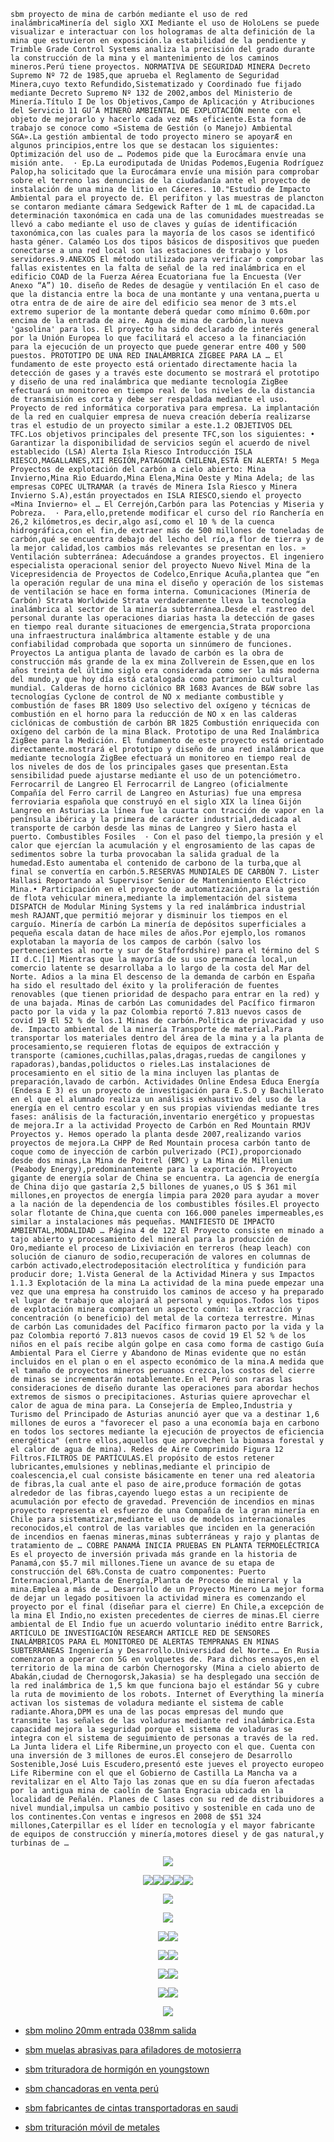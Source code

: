 
```
sbm proyecto de mina de carbón mediante el uso de red inalámbricaMinería del siglo XXI Mediante el uso de HoloLens se puede visualizar e interactuar con los hologramas de alta definición de la mina que estuvieron en exposición.la estabilidad de la pendiente y Trimble Grade Control Systems analiza la precisión del grado durante la construcción de la mina y el mantenimiento de los caminos mineros.Perú tiene proyectos. NORMATIVA DE SEGURIDAD MINERA Decreto Supremo Nº 72 de 1985,que aprueba el Reglamento de Seguridad Minera,cuyo texto Refundido,Sistematizado y Coordinado fue fijado mediante Decreto Supremo Nº 132 de 2002,ambos del Ministerio de Minería.Título I De los Objetivos,Campo de Aplicación y Atribuciones del Servicio 11 GU˝A MINERO AMBIENTAL DE EXPLOTACIÓN mente con el objeto de mejorarlo y hacerlo cada vez mÆs eficiente.Esta forma de trabajo se conoce como «Sistema de Gestión (o Manejo) Ambiental SGA».La gestión ambiental de todo proyecto minero se apoyarÆ en algunos principios,entre los que se destacan los siguientes: Optimización del uso de … Podemos pide que la Eurocámara envíe una misión ante.  · Ep.La eurodiputada de Unidas Podemos,Eugenia Rodríguez Palop,ha solicitado que la Eurocámara envíe una misión para comprobar sobre el terreno las denuncias de la ciudadanía ante el proyecto de instalación de una mina de litio en Cáceres. 10."Estudio de Impacto Ambiental para el proyecto de. El perifiton y las muestras de plancton se contaron mediante cámara Sedgewick Rafter de 1 mL de capacidad.La determinación taxonómica en cada una de las comunidades muestreadas se llevó a cabo mediante el uso de claves y guías de identificación taxonómica,con las cuales para la mayoría de los casos se identificó hasta géner. Calaméo Los dos tipos básicos de dispositivos que pueden conectarse a una red local son las estaciones de trabajo y los servidores.9.ANEXOS El método utilizado para verificar o comprobar las fallas existentes en la falta de señal de la red inalámbrica en el edificio COAD de la Fuerza Aérea Ecuatoriana fue la Encuesta (Ver Anexo “A”) 10. diseño de Redes de desagüe y ventilación En el caso de que la distancia entre la boca de una montante y una ventana,puerta u otra entra de de aire de aire del edificio sea menor de 3 mts.el extremo superior de la montante deberá quedar como mínimo 0.60m.por encima de la entrada de aire. Agua de mina de carbón,la nueva 'gasolina' para los. El proyecto ha sido declarado de interés general por la Unión Europea lo que facilitará el acceso a la financiación para la ejecución de un proyecto que puede generar entre 400 y 500 puestos. PROTOTIPO DE UNA RED INALÁMBRICA ZIGBEE PARA LA … El fundamento de este proyecto está orientado directamente hacia la detección de gases y a través este documento se mostrará el prototipo y diseño de una red inalámbrica que mediante tecnología ZigBee efectuará un monitoreo en tiempo real de los niveles de.la distancia de transmisión es corta y debe ser respaldada mediante el uso. Proyecto de red informática corporativa para empresa. La implantación de la red en cualquier empresa de nueva creación debería realizarse tras el estudio de un proyecto similar a este.1.2 OBJETIVOS DEL TFC.Los objetivos principales del presente TFC,son los siguientes: • Garantizar la disponibilidad de servicios según el acuerdo de nivel establecido (LSA) Alerta Isla Riesco Introducción ISLA RIESCO,MAGALLANES,XII REGIÓN,PATAGONIA CHILENA,ESTÁ EN ALERTA! 5 Mega Proyectos de explotación del carbón a cielo abierto: Mina Invierno,Mina Rio Eduardo,Mina Elena,Mina Oeste y Mina Adela; de las empresas COPEC ULTRAMAR (a través de Minera Isla Riesco y Minera Invierno S.A),están proyectados en ISLA RIESCO,siendo el proyecto «Mina Invierno» el … El Cerrejón,Carbón para las Potencias y Miseria y Pobreza.  · Para,ello,pretende modificar el curso del río Ranchería en 26,2 kilómetros,es decir,algo así,como el 10 % de la cuenca hidrográfica,con el fin,de extraer más de 500 millones de toneladas de carbón,qué se encuentra debajo del lecho del río,a flor de tierra y de la mejor calidad,los cambios más relevantes se presentan en los. » Ventilación subterránea: Adecuándose a grandes proyectos. El ingeniero especialista operacional senior del proyecto Nuevo Nivel Mina de la Vicepresidencia de Proyectos de Codelco,Enrique Acuña,plantea que “en la operación regular de una mina el diseño y operación de los sistemas de ventilación se hace en forma interna. Comunicaciones (Minería de Carbón) Strata Worldwide Strata verdaderamente lleva la tecnología inalámbrica al sector de la minería subterránea.Desde el rastreo del personal durante las operaciones diarias hasta la detección de gases en tiempo real durante situaciones de emergencia,Strata proporciona una infraestructura inalámbrica altamente estable y de una confiabilidad comprobada que soporta un sinnúmero de funciones. Proyectos La antigua planta de lavado de carbón es la obra de construcción más grande de la ex mina Zollverein de Essen,que en los años treinta del último siglo era considerada como ser la más moderna del mundo,y que hoy día está catalogada como patrimonio cultural mundial. Calderas de horno ciclónico BR 1683 Avances de B&W sobre las tecnologías Cyclone de control de NO x mediante combustible y combustión de fases BR 1809 Uso selectivo del oxígeno y técnicas de combustión en el horno para la reducción de NO x en las calderas ciclónicas de combustión de carbón BR 1825 Combustión enriquecida con oxígeno del carbón de la mina Black. Prototipo de una Red Inalámbrica ZigBee para la Medición. El fundamento de este proyecto está orientado directamente.mostrará el prototipo y diseño de una red inalámbrica que mediante tecnología ZigBee efectuará un monitoreo en tiempo real de los niveles de dos de los principales gases que presentan.Esta sensibilidad puede ajustarse mediante el uso de un potenciómetro. Ferrocarril de Langreo El Ferrocarril de Langreo (oficialmente Compañía del Ferro carril de Langreo en Asturias) fue una empresa ferroviaria española que construyó en el siglo XIX la línea Gijón Langreo en Asturias.La línea fue la cuarta con tracción de vapor en la península ibérica y la primera de carácter industrial,dedicada al transporte de carbón desde las minas de Langreo y Siero hasta el puerto. Combustibles Fosiles  · Con el paso del tiempo,la presión y el calor que ejercían la acumulación y el engrosamiento de las capas de sedimentos sobre la turba provocaban la salida gradual de la humedad.Esto aumentaba el contenido de carbono de la turba,que al final se convertía en carbón.5.RESERVAS MUNDIALES DE CARBÓN 7. Lister Hallasi Reportando al Supervisor Senior de Mantenimiento Eléctrico Mina.• Participación en el proyecto de automatización,para la gestión de flota vehicular minera,mediante la implementación del sistema DISPATCH de Modular Mining Systems y la red inalámbrica industrial mesh RAJANT,que permitió mejorar y disminuir los tiempos en el carguío. Minería de carbón La minería de depósitos superficiales a pequeña escala datan de hace miles de años.Por ejemplo,los romanos explotaban la mayoría de los campos de carbón (salvo los pertenecientes al norte y sur de Staffordshire) para el término del S II d.C.[1] Mientras que la mayoría de su uso permanecía local,un comercio latente se desarrollaba a lo largo de la costa del Mar del Norte. Adios a la mina El descenso de la demanda de carbón en España ha sido el resultado del éxito y la proliferación de fuentes renovables (que tienen prioridad de despacho para entrar en la red) y de una bajada. Minas de carbón Las comunidades del Pacífico firmaron pacto por la vida y la paz Colombia reportó 7.813 nuevos casos de covid 19 El 52 % de los.1 Minas de carbón.Política de privacidad y uso de. Impacto ambiental de la minería Transporte de material.Para transportar los materiales dentro del área de la mina y a la planta de procesamiento,se requieren flotas de equipos de extracción y transporte (camiones,cuchillas,palas,dragas,ruedas de cangilones y rapadoras),bandas,poliductos o rieles.Las instalaciones de procesamiento en el sitio de la mina incluyen las plantas de preparación,lavado de carbón. Actividades Online Endesa Educa Energía (Endesa E 3) es un proyecto de investigación para E.S.O y Bachillerato en el que el alumnado realiza un análisis exhaustivo del uso de la energía en el centro escolar y en sus propias viviendas mediante tres fases: análisis de la facturación,inventario energético y propuestas de mejora.Ir a la actividad Proyecto de Carbón en Red Mountain RMJV Proyectos y. Hemos operado la planta desde 2007,realizando varios proyectos de mejora.La CHPP de Red Mountain procesa carbón tanto de coque como de inyección de carbón pulverizado (PCI),proporcionado desde dos minas,La Mina de Poitrel (BMC) y La Mina de Millenium (Peabody Energy),predominantemente para la exportación. Proyecto gigante de energía solar de China se encuentra. La agencia de energía de China dijo que gastaría 2,5 billones de yuanes,o US $ 361 mil millones,en proyectos de energía limpia para 2020 para ayudar a mover a la nación de la dependencia de los combustibles fósiles.El proyecto solar flotante de China,que cuenta con 166.000 paneles impermeables,es similar a instalaciones más pequeñas. MANIFIESTO DE IMPACTO AMBIENTAL,MODALIDAD … Página 4 de 122 El Proyecto consiste en minado a tajo abierto y procesamiento del mineral para la producción de Oro,mediante el proceso de Lixiviación en terreros (heap leach) con solución de cianuro de sodio,recuperación de valores en columnas de carbón activado,electrodepositación electrolítica y fundición para producir dore; 1.Vista General de la Actividad Minera y sus Impactos 1.1.3 Explotación de la mina La actividad de la mina puede empezar una vez que una empresa ha construido los caminos de acceso y ha preparado el lugar de trabajo que alojará al personal y equipos.Todos los tipos de explotación minera comparten un aspecto común: la extracción y concentración (o beneficio) del metal de la corteza terrestre. Minas de carbón Las comunidades del Pacífico firmaron pacto por la vida y la paz Colombia reportó 7.813 nuevos casos de covid 19 El 52 % de los niños en el país recibe algún golpe en casa como forma de castigo Guía Ambiental Para el Cierre y Abandono de Minas evidente que no están incluidos en el plan o en el aspecto económico de la mina.A medida que el tamaño de proyectos mineros peruanos crezca,los costos del cierre de minas se incrementarán notablemente.En el Perú son raras las consideraciones de diseño durante las operaciones para abordar hechos extremos de sismos o precipitaciones. Asturias quiere aprovechar el calor de agua de mina para. La Consejería de Empleo,Industria y Turismo del Principado de Asturias anunció ayer que va a destinar 1,6 millones de euros a "favorecer el paso a una economía baja en carbono en todos los sectores mediante la ejecución de proyectos de eficiencia energética" (entre ellos,aquellos que aprovechen la biomasa forestal y el calor de agua de mina). Redes de Aire Comprimido Figura 12 Filtros.FILTROS DE PARTÍCULAS.El propósito de estos retener lubricantes,emulsiones y neblinas,mediante el principio de coalescencia,el cual consiste básicamente en tener una red aleatoria de fibras,la cual ante el paso de aire,produce formación de gotas alrededor de las fibras,cayendo luego estas a un recipiente de acumulación por efecto de gravedad. Prevención de incendios en minas proyecto representa el esfuerzo de una Compañía de la gran minería en Chile para sistematizar,mediante el uso de modelos internacionales reconocidos,el control de las variables que inciden en la generación de incendios en faenas mineras,minas subterráneas y rajo y plantas de tratamiento de … COBRE PANAMÁ INICIA PRUEBAS EN PLANTA TERMOELÉCTRICA Es el proyecto de inversión privada más grande en la historia de Panamá,con $5.7 mil millones.Tiene un avance de su etapa de construcción del 68%.Consta de cuatro componentes: Puerto Internacional,Planta de Energía,Planta de Proceso de mineral y la mina.Emplea a más de … Desarrollo de un Proyecto Minero La mejor forma de dejar un legado positivoen la actividad minera es comenzando el proyecto por el final (diseñar para el cierre) En Chile,a excepción de la mina El Indio,no existen precedentes de cierres de minas.El cierre ambiental de El Indio fue un acuerdo voluntario inédito entre Barrick, ARTÍCULO DE INVESTIGACIÓN RESEARCH ARTICLE RED DE SENSORES INALÁMBRICOS PARA EL MONITOREO DE ALERTAS TEMPRANAS EN MINAS SUBTERRÁNEAS Ingeniería y Desarrollo.Universidad del Norte.… En Rusia comenzaron a operar con 5G en volquetes de. Para dichos ensayos,en el territorio de la mina de carbón Chernogorsky (Mina a cielo abierto de Abakán,ciudad de Chernogorsk,Jakasia) se ha desplegado una sección de la red inalámbrica de 1,5 km que funciona bajo el estándar 5G y cubre la ruta de movimiento de los robots. Internet of Everything la minería activan los sistemas de voladura mediante el sistema de cable radiante.Ahora,DPM es una de las pocas empresas del mundo que transmite las señales de las voladuras mediante red inalámbrica.Esta capacidad mejora la seguridad porque el sistema de voladuras se integra con el sistema de seguimiento de personas a través de la red. La Junta lidera el Life Ribermine,un proyecto con el que. Cuenta con una inversión de 3 millones de euros.El consejero de Desarrollo Sostenible,José Luis Escudero,presentó este jueves el proyecto europeo Life Ribermine con el que el Gobierno de Castilla La Mancha va a revitalizar en el Alto Tajo las zonas que en su día fueron afectadas por la antigua mina de caolín de Santa Engracia ubicada en la localidad de Peñalén. Planes de C lases con su red de distribuidores a nivel mundial,impulsa un cambio positivo y sostenible en cada uno de los continentes.Con ventas e ingresos en 2008 de $51 324 millones,Caterpillar es el líder en tecnología y el mayor fabricante de equipos de construcción y minería,motores diesel y de gas natural,y turbinas de … 
```

<div align="center">

<a href="https://es-crusher.shibang-china.com/github&k=sbm+proyecto+de+mina+de+carb%C3%B3n+mediante+el+uso+de+red+inal%C3%A1mbrica"><img src="https://static.shibang-china.com/es/crusher/logo.jpg"></a>

<a href="https://es-crusher.shibang-china.com/github&k=sbm+proyecto+de+mina+de+carb%C3%B3n+mediante+el+uso+de+red+inal%C3%A1mbrica"><img src="https://static.shibang-china.com/es/crusher/index.jpg"></a><a href="https://es-crusher.shibang-china.com/material.htmlgithub&k=sbm+proyecto+de+mina+de+carb%C3%B3n+mediante+el+uso+de+red+inal%C3%A1mbrica"><img src="https://static.shibang-china.com/es/crusher/material.jpg"></a><a href="https://es-crusher.shibang-china.com/application.htmlgithub&k=sbm+proyecto+de+mina+de+carb%C3%B3n+mediante+el+uso+de+red+inal%C3%A1mbrica"><img src="https://static.shibang-china.com/es/crusher/application.jpg"></a><a href="https://es-crusher.shibang-china.com/aboutus.htmlgithub&k=sbm+proyecto+de+mina+de+carb%C3%B3n+mediante+el+uso+de+red+inal%C3%A1mbrica"><img src="https://static.shibang-china.com/es/crusher/aboutus.jpg"></a><a href="https://es-crusher.shibang-china.com/contact.htmlgithub&k=sbm+proyecto+de+mina+de+carb%C3%B3n+mediante+el+uso+de+red+inal%C3%A1mbrica"><img src="https://static.shibang-china.com/es/crusher/contact.jpg"></a>

<a href="https://es-crusher.shibang-china.com/github&k=sbm+proyecto+de+mina+de+carb%C3%B3n+mediante+el+uso+de+red+inal%C3%A1mbrica"><img src="https://static.shibang-china.com/es/crusher/banner.jpg"></a>

<a href="https://swt.shibang-china.com/github&k=sbm+proyecto+de+mina+de+carb%C3%B3n+mediante+el+uso+de+red+inal%C3%A1mbrica"><img src="https://static.shibang-china.com/es/crusher/text.jpg"></a>

<a href="https://swt.shibang-china.com/github&k=sbm+proyecto+de+mina+de+carb%C3%B3n+mediante+el+uso+de+red+inal%C3%A1mbrica"><img src="https://static.shibang-china.com/es/crusher/chat.jpg"></a><a href="https://es-crusher.shibang-china.com/contact.htmlgithub&k=sbm+proyecto+de+mina+de+carb%C3%B3n+mediante+el+uso+de+red+inal%C3%A1mbrica"><img src="https://static.shibang-china.com/es/crusher/message.jpg"></a>

<a href="https://es-crusher.shibang-china.com/products/pe.htmlgithub&k=sbm+proyecto+de+mina+de+carb%C3%B3n+mediante+el+uso+de+red+inal%C3%A1mbrica"><img src="https://static.shibang-china.com/es/crusher/pe.jpg"></a><a href="https://es-crusher.shibang-china.com/products/pf.htmlgithub&k=sbm+proyecto+de+mina+de+carb%C3%B3n+mediante+el+uso+de+red+inal%C3%A1mbrica"><img src="https://static.shibang-china.com/es/crusher/pf.jpg"></a>

<a href="https://es-crusher.shibang-china.com/products/hpt.htmlgithub&k=sbm+proyecto+de+mina+de+carb%C3%B3n+mediante+el+uso+de+red+inal%C3%A1mbrica"><img src="https://static.shibang-china.com/es/crusher/hpt.jpg"></a><a href="https://es-crusher.shibang-china.com/products/vsi.htmlgithub&k=sbm+proyecto+de+mina+de+carb%C3%B3n+mediante+el+uso+de+red+inal%C3%A1mbrica"><img src="https://static.shibang-china.com/es/crusher/vsi.jpg"></a>

<a href="https://es-crusher.shibang-china.com/products/klv.htmlgithub&k=sbm+proyecto+de+mina+de+carb%C3%B3n+mediante+el+uso+de+red+inal%C3%A1mbrica"><img src="https://static.shibang-china.com/es/crusher/klv.jpg"></a><a href="https://es-crusher.shibang-china.com/products/portable.htmlgithub&k=sbm+proyecto+de+mina+de+carb%C3%B3n+mediante+el+uso+de+red+inal%C3%A1mbrica"><img src="https://static.shibang-china.com/es/crusher/portable.jpg"></a>

<a href="https://swt.shibang-china.com/github&k=sbm+proyecto+de+mina+de+carb%C3%B3n+mediante+el+uso+de+red+inal%C3%A1mbrica"><img src="https://static.shibang-china.com/es/crusher/case.jpg"></a>

</div>


* [sbm molino 20mm entrada 038mm salida](sbm%20molino%2020mm%20entrada%20038mm%20salida.md)

* [sbm muelas abrasivas para afiladores de motosierra](sbm%20muelas%20abrasivas%20para%20afiladores%20de%20motosierra.md)

* [sbm trituradora de hormigón en youngstown](sbm%20trituradora%20de%20hormig%C3%B3n%20en%20youngstown.md)

* [sbm chancadoras en venta perú](sbm%20chancadoras%20en%20venta%20per%C3%BA.md)

* [sbm fabricantes de cintas transportadoras en saudi](sbm%20fabricantes%20de%20cintas%20transportadoras%20en%20saudi.md)

* [sbm trituración móvil de metales](sbm%20trituraci%C3%B3n%20m%C3%B3vil%20de%20metales.md)